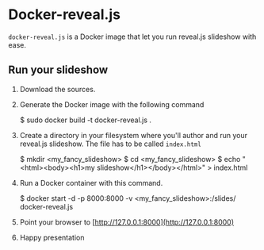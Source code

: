 # Docker-reveal.js

`docker-reveal.js` is a Docker image that let you run reveal.js slideshow with ease.

## Run your slideshow

1. Download the sources.
2. Generate the Docker image with the following command

	$ sudo docker build -t docker-reveal.js .

3. Create a directory in your filesystem where you'll author and run your reveal.js slideshow. The file has to be called `index.html`

	$ mkdir &lt;my_fancy_slideshow>
	$ cd &lt;my_fancy_slideshow>
	$ echo "&lt;html>&lt;body>&lt;h1>my slideshow&lt;/h1>&lt;/body>&lt;/html>" > index.html

4. Run a Docker container with this command.

	$ docker start -d -p 8000:8000 -v <my_fancy_slideshow>:/slides/ docker-reveal.js 

5. Point your browser to [http://127.0.0.1:8000](http://127.0.0.1:8000)

6. Happy presentation

 
